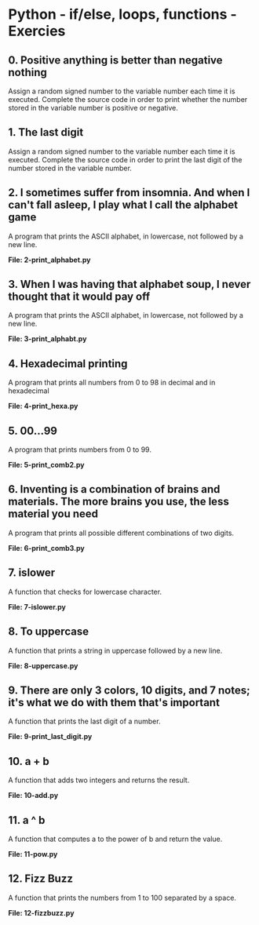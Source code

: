 # Python - if/else, loops, functions - Exercies

## 0. Positive anything is better than negative nothing

Assign a random signed number to the variable number each time it is executed. Complete the source code in order to print whether the number stored in the variable number is positive or negative.

## 1. The last digit

Assign a random signed number to the variable number each time it is executed. Complete the source code in order to print the last digit of the number stored in the variable number.


## 2. I sometimes suffer from insomnia. And when I can't fall asleep, I play what I call the alphabet game


A program that prints the ASCII alphabet, in lowercase, not followed by a new line.

**File: 2-print_alphabet.py**

## 3. When I was having that alphabet soup, I never thought that it would pay off

A program that prints the ASCII alphabet, in lowercase, not followed by a new line.

**File: 3-print_alphabt.py**

## 4. Hexadecimal printing

A program that prints all numbers from 0 to 98 in decimal and in hexadecimal

**File: 4-print_hexa.py**

## 5. 00...99

A program that prints numbers from 0 to 99.

**File: 5-print_comb2.py**

## 6. Inventing is a combination of brains and materials. The more brains you use, the less material you need

A program that prints all possible different combinations of two digits.

**File: 6-print_comb3.py**

## 7. islower

A function that checks for lowercase character. 

**File: 7-islower.py**

## 8. To uppercase

A function that prints a string in uppercase followed by a new line.

**File: 8-uppercase.py**

## 9. There are only 3 colors, 10 digits, and 7 notes; it's what we do with them that's important

A function that prints the last digit of a number.

**File: 9-print_last_digit.py**

## 10. a + b

A function that adds two integers and returns the result.

**File: 10-add.py**

## 11. a ^ b

A function that computes a to the power of b and return the value.

**File: 11-pow.py**

## 12. Fizz Buzz

A function that prints the numbers from 1 to 100 separated by a space.

**File: 12-fizzbuzz.py**